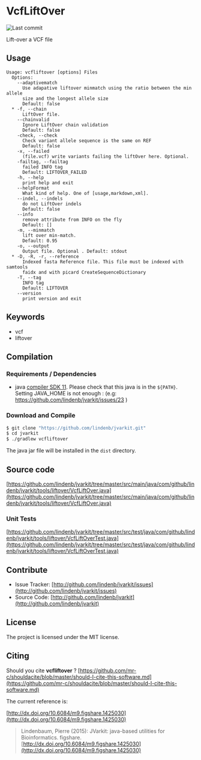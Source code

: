 # VcfLiftOver

![Last commit](https://img.shields.io/github/last-commit/lindenb/jvarkit.png)

Lift-over a VCF file


## Usage

```
Usage: vcfliftover [options] Files
  Options:
    --adaptivematch
      Use adapative liftover minmatch using the ratio between the min allele 
      size and the longest allele size
      Default: false
  * -f, --chain
      LiftOver file.
    --chainvalid
      Ignore LiftOver chain validation
      Default: false
    -check, --check
      Check variant allele sequence is the same on REF
      Default: false
    -x, --failed
      (file.vcf) write variants failing the liftOver here. Optional.
    -failtag, --failtag
      failed INFO tag
      Default: LIFTOVER_FAILED
    -h, --help
      print help and exit
    --helpFormat
      What kind of help. One of [usage,markdown,xml].
    --indel, --indels
      do not LiftOver indels
      Default: false
    --info
      remove attribute from INFO on the fly
      Default: []
    -m, --minmatch
      lift over min-match.
      Default: 0.95
    -o, --output
      Output file. Optional . Default: stdout
  * -D, -R, -r, --reference
      Indexed fasta Reference file. This file must be indexed with samtools 
      faidx and with picard CreateSequenceDictionary
    -T, --tag
      INFO tag
      Default: LIFTOVER
    --version
      print version and exit

```


## Keywords

 * vcf
 * liftover


## Compilation

### Requirements / Dependencies

* java [compiler SDK 11](https://jdk.java.net/11/). Please check that this java is in the `${PATH}`. Setting JAVA_HOME is not enough : (e.g: https://github.com/lindenb/jvarkit/issues/23 )


### Download and Compile

```bash
$ git clone "https://github.com/lindenb/jvarkit.git"
$ cd jvarkit
$ ./gradlew vcfliftover
```

The java jar file will be installed in the `dist` directory.

## Source code 

[https://github.com/lindenb/jvarkit/tree/master/src/main/java/com/github/lindenb/jvarkit/tools/liftover/VcfLiftOver.java](https://github.com/lindenb/jvarkit/tree/master/src/main/java/com/github/lindenb/jvarkit/tools/liftover/VcfLiftOver.java)

### Unit Tests

[https://github.com/lindenb/jvarkit/tree/master/src/test/java/com/github/lindenb/jvarkit/tools/liftover/VcfLiftOverTest.java](https://github.com/lindenb/jvarkit/tree/master/src/test/java/com/github/lindenb/jvarkit/tools/liftover/VcfLiftOverTest.java)


## Contribute

- Issue Tracker: [http://github.com/lindenb/jvarkit/issues](http://github.com/lindenb/jvarkit/issues)
- Source Code: [http://github.com/lindenb/jvarkit](http://github.com/lindenb/jvarkit)

## License

The project is licensed under the MIT license.

## Citing

Should you cite **vcfliftover** ? [https://github.com/mr-c/shouldacite/blob/master/should-I-cite-this-software.md](https://github.com/mr-c/shouldacite/blob/master/should-I-cite-this-software.md)

The current reference is:

[http://dx.doi.org/10.6084/m9.figshare.1425030](http://dx.doi.org/10.6084/m9.figshare.1425030)

> Lindenbaum, Pierre (2015): JVarkit: java-based utilities for Bioinformatics. figshare.
> [http://dx.doi.org/10.6084/m9.figshare.1425030](http://dx.doi.org/10.6084/m9.figshare.1425030)

